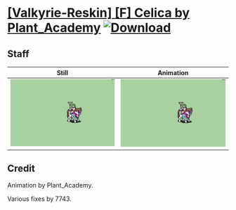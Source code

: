# [\[Valkyrie-Reskin\] \[F\] Celica by Plant_Academy](./) [![Download](https://img.shields.io/badge/Download--red?style=social&logo=github)](https://minhaskamal.github.io/DownGit/#/home?url=https://github.com/Klokinator/FE-Repo/tree/main/Battle%20Animations%2FMounted%20-%20Valks%2C%20MKs%2C%20Magi%2F%5BValkyrie-Reskin%5D%20%5BF%5D%20Celica%20by%20Plant_Academy%2F7.%20Staff%20(Color%20Fix))

## Staff

| Still | Animation |
| :---: | :-------: |
| ![Staff still](./Staff_000.png) | ![Staff](./Staff.gif) |

## Credit

Animation by Plant_Academy.

Various fixes by 7743.
